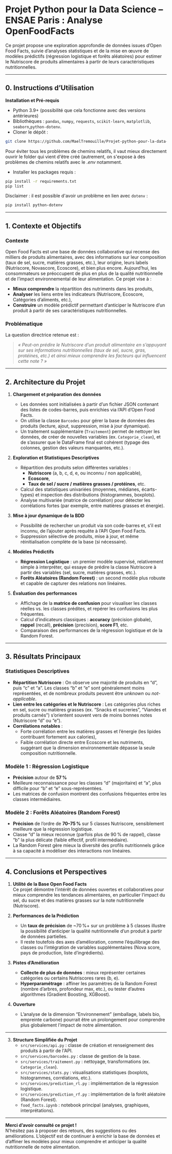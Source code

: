 # Projet Python pour la Data Science – ENSAE Paris : Analyse OpenFoodFacts

Ce projet propose une exploration approfondie de données issues d’Open Food Facts, suivie d’analyses statistiques et de la mise en œuvre de modèles prédictifs (régression logistique et forêts aléatoires) pour estimer le Nutriscore de produits alimentaires à partir de leurs caractéristiques nutritionnelles.

---
## 0. Instructions d’Utilisation 

**Installation et Pré-requis**  
   - Python 3.9+ (possibilité que cela fonctionne avec des versions antérieures)  
   - Bibliothèques : `pandas`, `numpy`, `requests`, `scikit-learn`, `matplotlib`, `seaborn`,`python-dotenv`.  
   - Cloner le dépôt :
```bash
git clone https://github.com/MaelTremouille/Projet-python-pour-la-data-science---ENSAE-Paris.git
```
Pour éviter tous les problèmes de chemins relatifs, il vaut mieux directement ouvrir le folder qui vient d'être créé (autrement, on s'expose à des problèmes de chemins relatifs avec le *.env* notamment.

   - Installer les packages requis :
```bash
pip install -r requirements.txt
pip list
```
Disclaimer : il est possible d'avoir un problème en lien avec `dotenv` :
```bash
pip install python-dotenv
```




---

## 1. Contexte et Objectifs

### Contexte
Open Food Facts est une base de données collaborative qui recense des milliers de produits alimentaires, avec des informations sur leur composition (taux de sel, sucre, matières grasses, etc.), leur origine, leurs labels (Nutriscore, Novascore, Ecoscore), et bien plus encore. Aujourd’hui, les consommateurs se préoccupent de plus en plus de la qualité nutritionnelle et de l’impact environnemental de leur alimentation. Ce projet vise à :

- **Mieux comprendre** la répartition des nutriments dans les produits,  
- **Analyser** les liens entre les indicateurs (Nutriscore, Ecoscore, Catégories d’aliments, etc.),  
- **Construire** un modèle prédictif permettant d’anticiper le Nutriscore d’un produit à partir de ses caractéristiques nutritionnelles.

### Problématique
La question directrice retenue est :  
> *« Peut-on prédire le Nutriscore d’un produit alimentaire en s’appuyant sur ses informations nutritionnelles (taux de sel, sucre, gras, protéines, etc.) et ainsi mieux comprendre les facteurs qui influencent cette note ? »*

---

## 2. Architecture du Projet

1. **Chargement et préparation des données**  
   - Les données sont initialisées à partir d’un fichier JSON contenant des listes de codes-barres, puis enrichies via l’API d’Open Food Facts.  
   - On utilise la classe `Barcodes` pour gérer la base de données des produits (lecture, ajout, suppression, mise à jour dynamique).  
   - Un traitement supplémentaire (`Traitement`) permet de nettoyer les données, de créer de nouvelles variables (ex. `Categorie_clean`), et de s’assurer que le DataFrame final est cohérent (typage des colonnes, gestion des valeurs manquantes, etc.).

2. **Exploration et Statistiques Descriptives**  
   - Répartition des produits selon différentes variables :  
     - **Nutriscore** (a, b, c, d, e, ou inconnu / non applicable),  
     - **Ecoscore**,  
     - **Taux de sel / sucre / matières grasses / protéines**, etc.  
   - Calcul des statistiques univariées (moyennes, médianes, écarts-types) et inspection des distributions (histogrammes, boxplots).  
   - Analyse multivariée (matrice de corrélation) pour détecter les corrélations fortes (par exemple, entre matières grasses et énergie).  

3. **Mise à jour dynamique de la BDD**  
   - Possibilité de rechercher un produit via son code-barres et, s’il est inconnu, de l’ajouter après requête à l’API Open Food Facts.  
   - Suppression sélective de produits, mise à jour, et même réinitialisation complète de la base (si nécessaire).  

4. **Modèles Prédictifs**  
   - **Régression Logistique** : un premier modèle supervisé, relativement simple à interpréter, qui essaye de prédire la classe Nutriscore à partir des variables (sel, sucre, matières grasses, etc.).  
   - **Forêts Aléatoires (Random Forest)** : un second modèle plus robuste et capable de capturer des relations non linéaires.  

5. **Évaluation des performances**  
   - Affichage de la **matrice de confusion** pour visualiser les classes réelles vs. les classes prédites, et repérer les confusions les plus fréquentes.  
   - Calcul d’indicateurs classiques : **accuracy** (précision globale), **rappel** (recall), **précision** (precision), **score F1**, etc.  
   - Comparaison des performances de la régression logistique et de la Random Forest.  

---

## 3. Résultats Principaux

### Statistiques Descriptives
- **Répartition Nutriscore** : On observe une majorité de produits en “d”, puis “c” et “a”. Les classes “b” et “e” sont généralement moins représentées, et de nombreux produits peuvent être *unknown* ou *not-applicable*.  
- **Lien entre les catégories et le Nutriscore** : Les catégories plus riches en sel, sucre ou matières grasses (ex. “Snacks et sucreries”, “Viandes et produits carnés”) s’orientent souvent vers de moins bonnes notes (Nutriscore “d” ou “e”).  
- **Corrélations notables** :  
  - Forte corrélation entre les matières grasses et l’énergie (les lipides contribuant fortement aux calories),  
  - Faible corrélation directe entre Ecoscore et les nutriments, suggérant que la dimension environnementale dépasse la seule composition nutritionnelle.

### Modèle 1 : Régression Logistique
- **Précision** autour de **57 %** 
- Meilleure reconnaissance pour les classes “d” (majoritaire) et “a”, plus difficile pour “b” et “e” sous-représentées.  
- Les matrices de confusion montrent des confusions fréquentes entre les classes intermédiaires.

### Modèle 2 : Forêts Aléatoires (Random Forest)
- **Précision** de l’ordre de **70–75 %** sur 5 classes Nutriscore, sensiblement meilleure que la régression logistique.  
- Classe “d” la mieux reconnue (parfois plus de 90 % de rappel), classe “b” la plus délicate (faible effectif, profil intermédiaire).  
- La Random Forest gère mieux la diversité des profils nutritionnels grâce à sa capacité à modéliser des interactions non linéaires.

---

## 4. Conclusions et Perspectives

1. **Utilité de la Base Open Food Facts**  
   Ce projet démontre l’intérêt de données ouvertes et collaboratives pour mieux comprendre les tendances alimentaires, en particulier l’impact du sel, du sucre et des matières grasses sur la note nutritionnelle (Nutriscore).

2. **Performances de la Prédiction**  
   - Un **taux de précision** de ~70 %+ sur un problème à 5 classes illustre la possibilité d’anticiper la qualité nutritionnelle d’un produit à partir de données partielles.  
   - Il reste toutefois des axes d’amélioration, comme l’équilibrage des classes ou l’intégration de variables supplémentaires (Nova score, pays de production, liste d’ingrédients).

3. **Pistes d’Amélioration**  
   - **Collecte de plus de données** : mieux représenter certaines catégories ou certains Nutriscores rares (b, e).  
   - **Hyperparamétrage** : affiner les paramètres de la Random Forest (nombre d’arbres, profondeur max, etc.), ou tester d’autres algorithmes (Gradient Boosting, XGBoost).

4. **Ouverture** 
   - L’analyse de la dimension “Environnement” (emballage, labels bio, empreinte carbone) pourrait être un prolongement pour comprendre plus globalement l’impact de notre alimentation.

---


3. **Structure Simplifiée du Projet**  
   - `src/services/api.py` : classe de création et renseignement des produits à partir de l'API.
   - `src/services/barcodes.py` : classe de gestion de la base.  
   - `src/services/traitement.py` : nettoyage, transformations (ex. `Categorie_clean`).  
   - `src/services/stats.py` : visualisations statistiques (boxplots, histogrammes, corrélations, etc.).  
   - `src/services/prediction_rl.py` : implémentation de la régression logistique.  
   - `src/services/prediction_rf.py` : implémentation de la forêt aléatoire (Random Forest).  
   - `food_facts.ipynb` : notebook principal (analyses, graphiques, interprétations).

---

**Merci d’avoir consulté ce projet !**  
N’hésitez pas à proposer des retours, des suggestions ou des améliorations. L’objectif est de continuer à enrichir la base de données et d’affiner les modèles pour mieux comprendre et anticiper la qualité nutritionnelle de notre alimentation.
